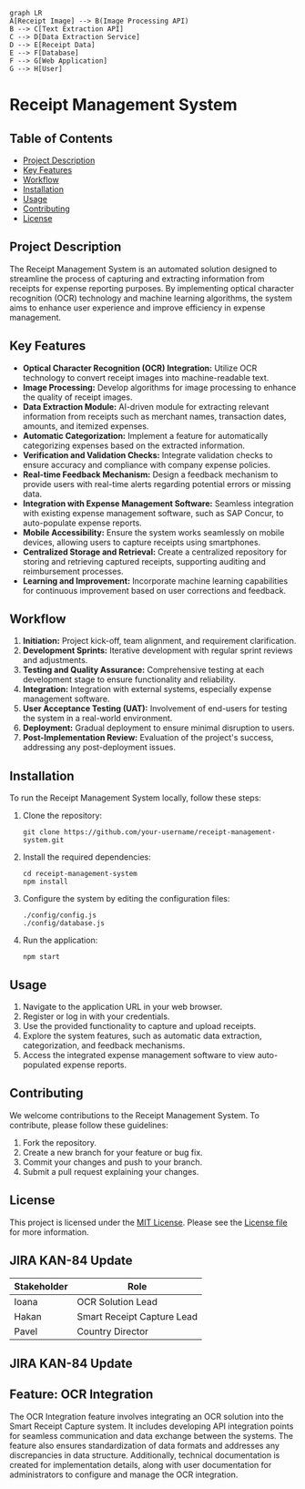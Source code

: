 ```mermaid
graph LR
A[Receipt Image] --> B(Image Processing API)
B --> C[Text Extraction API]
C --> D[Data Extraction Service]
D --> E[Receipt Data]
E --> F[Database]
F --> G[Web Application]
G --> H[User]
```
# Receipt Management System

## Table of Contents
- [Project Description](#project-description)
- [Key Features](#key-features)
- [Workflow](#workflow)
- [Installation](#installation)
- [Usage](#usage)
- [Contributing](#contributing)
- [License](#license)

## Project Description
The Receipt Management System is an automated solution designed to streamline the process of capturing and extracting information from receipts for expense reporting purposes. By implementing optical character recognition (OCR) technology and machine learning algorithms, the system aims to enhance user experience and improve efficiency in expense management.

## Key Features
- **Optical Character Recognition (OCR) Integration:** Utilize OCR technology to convert receipt images into machine-readable text.
- **Image Processing:** Develop algorithms for image processing to enhance the quality of receipt images.
- **Data Extraction Module:** AI-driven module for extracting relevant information from receipts such as merchant names, transaction dates, amounts, and itemized expenses.
- **Automatic Categorization:** Implement a feature for automatically categorizing expenses based on the extracted information.
- **Verification and Validation Checks:** Integrate validation checks to ensure accuracy and compliance with company expense policies.
- **Real-time Feedback Mechanism:** Design a feedback mechanism to provide users with real-time alerts regarding potential errors or missing data.
- **Integration with Expense Management Software:** Seamless integration with existing expense management software, such as SAP Concur, to auto-populate expense reports.
- **Mobile Accessibility:** Ensure the system works seamlessly on mobile devices, allowing users to capture receipts using smartphones.
- **Centralized Storage and Retrieval:** Create a centralized repository for storing and retrieving captured receipts, supporting auditing and reimbursement processes.
- **Learning and Improvement:** Incorporate machine learning capabilities for continuous improvement based on user corrections and feedback.

## Workflow
1. **Initiation:** Project kick-off, team alignment, and requirement clarification.
2. **Development Sprints:** Iterative development with regular sprint reviews and adjustments.
3. **Testing and Quality Assurance:** Comprehensive testing at each development stage to ensure functionality and reliability.
4. **Integration:** Integration with external systems, especially expense management software.
5. **User Acceptance Testing (UAT):** Involvement of end-users for testing the system in a real-world environment.
6. **Deployment:** Gradual deployment to ensure minimal disruption to users.
7. **Post-Implementation Review:** Evaluation of the project's success, addressing any post-deployment issues.

## Installation
To run the Receipt Management System locally, follow these steps:

1. Clone the repository:
   ```
   git clone https://github.com/your-username/receipt-management-system.git
   ```

2. Install the required dependencies:
   ```
   cd receipt-management-system
   npm install
   ```

3. Configure the system by editing the configuration files:
   ```
   ./config/config.js
   ./config/database.js
   ```

4. Run the application:
   ```
   npm start
   ```

## Usage
1. Navigate to the application URL in your web browser.
2. Register or log in with your credentials.
3. Use the provided functionality to capture and upload receipts.
4. Explore the system features, such as automatic data extraction, categorization, and feedback mechanisms.
5. Access the integrated expense management software to view auto-populated expense reports.

## Contributing
We welcome contributions to the Receipt Management System. To contribute, please follow these guidelines:

1. Fork the repository.
2. Create a new branch for your feature or bug fix.
3. Commit your changes and push to your branch.
4. Submit a pull request explaining your changes.

## License
This project is licensed under the [MIT License](LICENSE). Please see the [License file](LICENSE) for more information. 

## JIRA KAN-84 Update
| Stakeholder      | Role              |
|------------------|-------------------|
| Ioana            | OCR Solution Lead |
| Hakan            | Smart Receipt Capture Lead |
| Pavel            | Country Director   | 

## JIRA KAN-84 Update
<h2>Feature: OCR Integration</h2>
<p>The OCR Integration feature involves integrating an OCR solution into the Smart Receipt Capture system. It includes developing API integration points for seamless communication and data exchange between the systems. The feature also ensures standardization of data formats and addresses any discrepancies in data structure. Additionally, technical documentation is created for implementation details, along with user documentation for administrators to configure and manage the OCR integration.</p>
